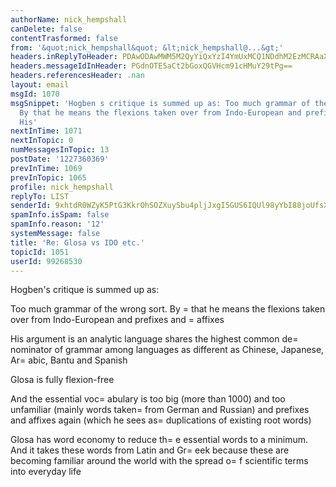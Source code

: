 ```yaml
---
authorName: nick_hempshall
canDelete: false
contentTrasformed: false
from: '&quot;nick_hempshall&quot; &lt;nick_hempshall@...&gt;'
headers.inReplyToHeader: PDAwODAwMWM5M2QyYiQxYzI4YmUxMCQ1NDdhM2EzMCRAaXQ+
headers.messageIdInHeader: PGdnOTE5aCt2bGoxQGVHcm91cHMuY29tPg==
headers.referencesHeader: .nan
layout: email
msgId: 1070
msgSnippet: 'Hogben s critique is summed up as: Too much grammar of the wrong sort.
  By that he means the flexions taken over from Indo-European and prefixes and affixes
  His'
nextInTime: 1071
nextInTopic: 0
numMessagesInTopic: 13
postDate: '1227360369'
prevInTime: 1069
prevInTopic: 1065
profile: nick_hempshall
replyTo: LIST
senderId: 9xhtdR0WZyK5PtG3KkrOhSOZXuySbu4pljJxgI5GUS6IQUl98yYbI88joUfsX3Fgi0c4v70m1kzJEiJImGjyFaz31RXd8403qGeFPn6xodR6cJYl
spamInfo.isSpam: false
spamInfo.reason: '12'
systemMessage: false
title: 'Re: Glosa vs IDO etc.'
topicId: 1051
userId: 99268530
---
```


Hogben's critique is summed up as:

Too much grammar of the wrong sort. By =
that he means the flexions 
taken over from Indo-European and prefixes and =
affixes

His argument is an analytic language shares the highest common 
de=
nominator of grammar among languages as different as Chinese, 
Japanese, Ar=
abic, Bantu and Spanish

Glosa is fully flexion-free

And the essential voc=
abulary is too big (more than 1000) and too 
unfamiliar (mainly words taken=
 from German and Russian) and prefixes 
and affixes again (which he sees as=
 duplications of existing root 
words)

Glosa has word economy to reduce th=
e essential words to a minimum. 
And it takes these words from Latin and Gr=
eek because these are 
becoming familiar around the world with the spread o=
f scientific 
terms into everyday life



